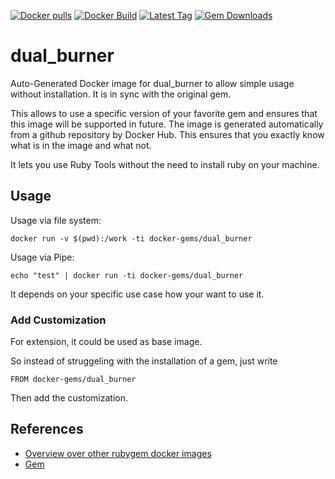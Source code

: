 [![Docker pulls](https://img.shields.io/docker/pulls/rubygem/dual_burner.svg)](https://hub.docker.com/r/rubygem/dual_burner/)
[![Docker Build](https://img.shields.io/docker/automated/rubygem/dual_burner.svg)](https://hub.docker.com/r/rubygem/dual_burner/)
[![Latest Tag](https://img.shields.io/github/tag/docker-rubygem/dual_burner.svg)](https://hub.docker.com/r/rubygem/dual_burner/)
[![Gem Downloads](https://img.shields.io/gem/dt/dual_burner.svg)](https://rubygems.org/gems/dual_burner/)
# dual_burner

Auto-Generated Docker image for dual_burner to allow simple usage without installation.
It is in sync with the original gem.

This allows to use a specific version of your favorite gem and ensures that this image will be supported in future.
The image is generated automatically from a github repository by Docker Hub.
This ensures that you exactly know what is in the image and what not.

It lets you use Ruby Tools without the need to install ruby on your machine.

## Usage

Usage via file system:

`docker run -v $(pwd):/work -ti docker-gems/dual_burner`

Usage via Pipe:

`echo "test" | docker run -ti docker-gems/dual_burner`

It depends on your specific use case how your want to use it.

### Add Customization

For extension, it could be used as base image.

So instead of struggeling with the installation of a gem, just write

`FROM docker-gems/dual_burner`

Then add the customization.

## References

 - [Overview over other rubygem docker images](https://github.com/thinkbot/docker-rubygem)
 - [Gem](https://rubygems.org/gems/dual_burner/)
